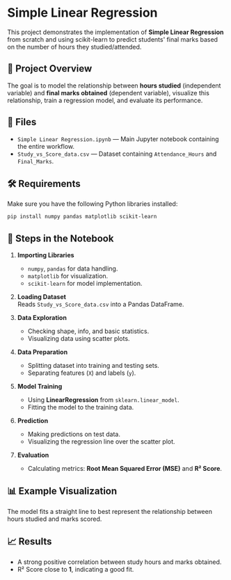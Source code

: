 # Simple Linear Regression

This project demonstrates the implementation of **Simple Linear Regression** from scratch and using scikit-learn to predict students' final marks based on the number of hours they studied/attended.

## 📌 Project Overview
The goal is to model the relationship between **hours studied** (independent variable) and **final marks obtained** (dependent variable), visualize this relationship, train a regression model, and evaluate its performance.

## 📂 Files
- `Simple Linear Regression.ipynb` — Main Jupyter notebook containing the entire workflow.
- `Study_vs_Score_data.csv` — Dataset containing `Attendance_Hours` and `Final_Marks`.

## 🛠️ Requirements
Make sure you have the following Python libraries installed:
```bash
pip install numpy pandas matplotlib scikit-learn
```

## 🚀 Steps in the Notebook
1. **Importing Libraries**  
   - `numpy`, `pandas` for data handling.  
   - `matplotlib` for visualization.  
   - `scikit-learn` for model implementation.

2. **Loading Dataset**  
   Reads `Study_vs_Score_data.csv` into a Pandas DataFrame.

3. **Data Exploration**  
   - Checking shape, info, and basic statistics.  
   - Visualizing data using scatter plots.

4. **Data Preparation**  
   - Splitting dataset into training and testing sets.  
   - Separating features (`X`) and labels (`y`).

5. **Model Training**  
   - Using **LinearRegression** from `sklearn.linear_model`.  
   - Fitting the model to the training data.

6. **Prediction**  
   - Making predictions on test data.  
   - Visualizing the regression line over the scatter plot.

7. **Evaluation**  
   - Calculating metrics: **Root Mean Squared Error (MSE)** and **R² Score**.

## 📊 Example Visualization
The model fits a straight line to best represent the relationship between hours studied and marks scored.

## 📈 Results
- A strong positive correlation between study hours and marks obtained.
- R² Score close to **1**, indicating a good fit.


